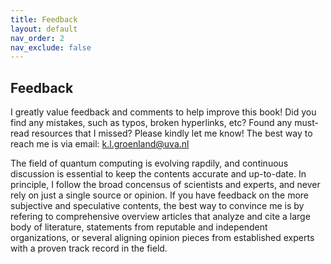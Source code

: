 ```yaml
---
title: Feedback
layout: default
nav_order: 2
nav_exclude: false
---
```




## Feedback

I greatly value feedback and comments to help improve this book! Did you find any mistakes, such as typos, broken hyperlinks, etc? Found any must-read resources that I missed? Please kindly let me know! The best way to reach me is via email: k.l.groenland@uva.nl

The field of quantum computing is evolving rapdily, and continuous discussion is essential to keep the contents accurate and up-to-date. In principle, I follow the broad concensus of scientists and experts, and never rely on just a single source or opinion. If you have feedback on the more subjective and speculative contents, the best way to convince me is by refering to comprehensive overview articles that analyze and cite a large body of literature, statements from reputable and independent organizations, or several aligning opinion pieces from established experts with a proven track record in the field.